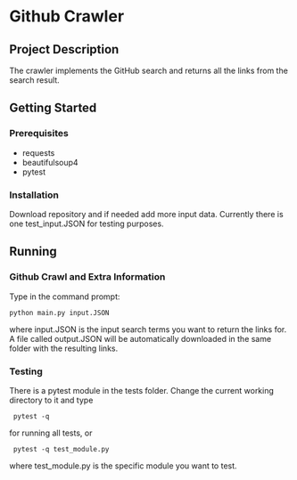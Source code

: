 # Github Crawler

## Project Description

The crawler implements the GitHub search and returns all the links from the search result.

## Getting Started

### Prerequisites

* requests
* beautifulsoup4
* pytest

### Installation
Download repository and if needed add more input data. Currently there is one test_input.JSON for testing purposes.
## Running
### Github Crawl and Extra Information

Type in the command prompt:

``` python main.py input.JSON ```

where input.JSON is the input search terms you want to return the links for.
A file called output.JSON will be automatically downloaded in the same folder with the resulting links.

### Testing
There is a pytest module in the tests folder. Change the current working directory to it and type

``` pytest -q```

for running all tests, or

``` pytest -q test_module.py```

where test_module.py is the specific module you want to test. 
